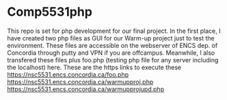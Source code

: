 # Comp5531php
This repo is set for php development for our final project.
In the first place, I have created two php files as GUI for our Warm-up project just to test the environment.
These files are accessible on the webserver of ENCS dep. of Concordia through putty and VPN if you are offcampus.
Meanwhile, I also transfered these files plus foo.php (testing php file for any server including the localhost) here.
These are the https links to execute these https://nsc5531.encs.concordia.ca/foo.php
                                           https://nsc5531.encs.concordia.ca/warmupproj.php 
                                           https://nsc5531.encs.concordia.ca/warmupprojupd.php
                                                  
